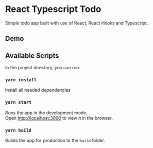 # React Typescript Todo
Simple todo app built with use of React, React Hooks and Typescript.

## Demo



## Available Scripts

In the project directory, you can run:

### `yarn install`

Install all needed dependencies

### `yarn start`

Runs the app in the development mode.<br />
Open [http://localhost:3000](http://localhost:3000) to view it in the browser.


### `yarn build`

Builds the app for production to the `build` folder.<br />

